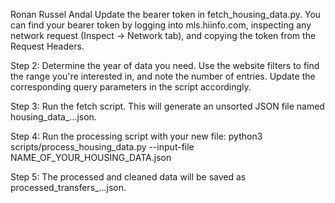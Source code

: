 Ronan Russel Andal
Update the bearer token in fetch_housing_data.py.
You can find your bearer token by logging into mls.hiinfo.com, inspecting any network request (Inspect → Network tab), and copying the token from the Request Headers.

Step 2:
Determine the year of data you need.
Use the website filters to find the range you're interested in, and note the number of entries. Update the corresponding query parameters in the script accordingly.

Step 3:
Run the fetch script. This will generate an unsorted JSON file named housing_data_...json.

Step 4:
Run the processing script with your new file:
python3 scripts/process_housing_data.py --input-file NAME_OF_YOUR_HOUSING_DATA.json


Step 5:
The processed and cleaned data will be saved as processed_transfers_...json.
